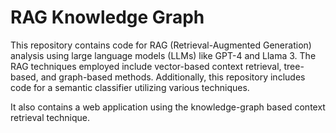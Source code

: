 # RAG Knowledge Graph

This repository contains code for RAG (Retrieval-Augmented Generation) analysis using large language models (LLMs) like GPT-4 and Llama 3. The RAG techniques employed include vector-based context retrieval, tree-based, and graph-based methods. Additionally, this repository includes code for a semantic classifier utilizing various techniques.

It also contains a web application using the knowledge-graph based context retrieval technique.